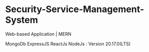 # Security-Service-Management-System

Web-based Application | MERN

MongoDb
ExpressJS
ReactJs
NodeJs : Version 20.17.0(LTS)

